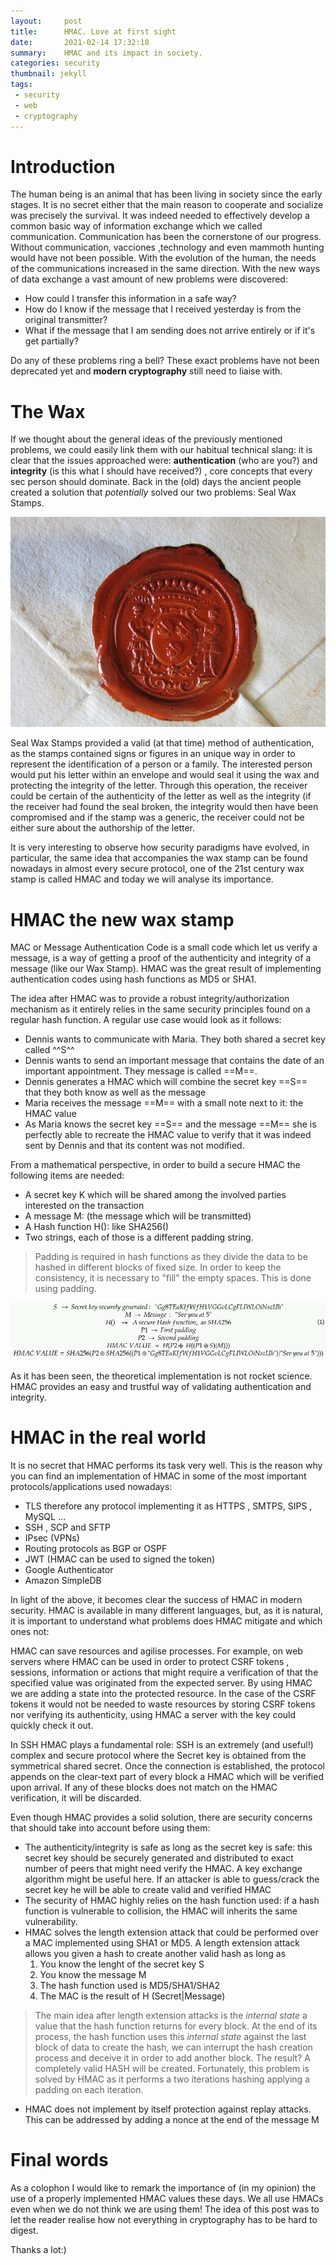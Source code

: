 ```yaml
---
layout:     post
title:      HMAC. Love at first sight
date:       2021-02-14 17:32:18
summary:    HMAC and its impact in society.
categories: security
thumbnail: jekyll
tags:
 - security
 - web
 - cryptography
---
```


# Introduction
The human being is an animal that has been living in society since the early stages. It is no secret either that the main reason to cooperate and socialize was precisely the survival. It was indeed needed to effectively develop a common basic way of information exchange which we called communication. Communication has been the cornerstone of our progress. Without communication, vacciones ,technology and even mammoth hunting would have not been possible. With the evolution of the human, the needs of the communications increased in the same direction. With the new ways of data exchange a vast amount of new problems were discovered:

- How could I transfer this information in a safe way?
- How do I know if the message that I received yesterday is from the original transmitter?
- What if the message that I am sending does not arrive entirely or if it's get partially?

Do any of these problems ring a bell? These exact problems have not been deprecated yet and **modern cryptography** still need to liaise with.


# The Wax
If we thought about the general ideas of the previously mentioned problems, we could easily link them with our habitual technical slang: it is clear that the issues approached were: **authentication** (who are you?) and **integrity** (is this what I should have received?) , core concepts that every sec person should dominate. 
Back in the (old) days the ancient people created a solution that *potentially* solved our two problems: Seal Wax Stamps.

![Wax stamp on an envelope](https://github.com/Stoo0rmq/Stoo0rmq.github.io/blob/master/images/hmac-love/wax-seal-letter_0.jpg?raw=true)

Seal Wax Stamps provided a valid (at that time) method of authentication, as the stamps contained signs or figures in an unique way in order to represent the identification of a person or a family. The interested person would put his letter within an envelope and would seal it using the wax and protecting the integrity of the letter. Through this operation, the receiver could be certain of the authenticity of the letter as well as the integrity (if the receiver had found the seal broken, the integrity would then have been compromised and if the stamp was a generic, the receiver could not be either sure about the authorship of the letter.

It is very interesting to observe how security paradigms have evolved, in particular, the same idea that accompanies the wax stamp can be found nowadays in almost every secure protocol, one of the 21st century wax stamp is called HMAC and today we will analyse its importance. 

# HMAC the new wax stamp

MAC or Message Authentication Code is a small code which let us verify a message, is a way of getting a proof of the authenticity and integrity of a message (like our Wax Stamp). HMAC was the great result of implementing authentication codes using hash functions as MD5 or SHA1.

The idea after HMAC was to provide a robust integrity/authorization mechanism as it entirely relies in the same security principles found on a regular hash function. A regular use case would look as it follows:
- Dennis wants to communicate with Maria. They both shared a secret key called ^^S^^
- Dennis wants to send an important message that contains the date of an important appointment. They message is called ==M==.
- Dennis generates a HMAC which will combine the secret key  ==S== that they both know as well as the message  
- Maria receives the message ==M== with a small note next to it: the HMAC value
- As Maria knows the secret key ==S== and the message ==M== she is perfectly able to recreate the HMAC value to verify that it was indeed sent by Dennis and that its content was not modified.


From a mathematical perspective, in order to build a secure HMAC the following items are needed:
- A secret key K which will be shared among the involved parties interested on the transaction
- A message M: (the message which will be transmitted)
- A Hash function H(): like SHA256()
- Two strings, each of those is a different padding string. 

> Padding is required in hash functions as they divide the data to be hashed in different blocks of fixed size. In order to keep the consistency, it is necessary to "fill" the empty spaces. This is done using padding.

![](https://raw.githubusercontent.com/Stoo0rmq/Stoo0rmq.github.io/master/images/hmac-love/hmac.png)

As it has been seen, the theoretical implementation is not rocket science. HMAC provides an easy and trustful way of validating authentication and integrity.

# HMAC in the real world

It is no secret that HMAC performs its task very well. This is the reason why you can find an implementation of HMAC in some of the most important protocols/applications used nowadays:
- TLS therefore any protocol implementing it as HTTPS , SMTPS, SIPS , MySQL ...
- SSH , SCP and SFTP
- IPsec (VPNs)
- Routing protocols as BGP or OSPF
- JWT (HMAC can be used to signed the token)
- Google Authenticator
- Amazon SimpleDB

In light of the above, it becomes clear the success of HMAC in modern security. HMAC is available in many different languages, but, as it is natural, it is important to understand what problems does HMAC mitigate and which ones not:

HMAC can save resources and agilise processes. For example, on web servers where HMAC can be used in order to protect CSRF tokens , sessions,  information or actions that might require a verification of that the specified value was originated from the expected server. By using HMAC we are adding a state into the protected resource. In the case of the CSRF tokens it would not be needed to waste resources by storing CSRF tokens nor verifying its authenticity, using HMAC a server with the key could quickly check it out. 

In SSH HMAC plays a fundamental role: SSH is an extremely (and useful!) complex and secure protocol where the Secret key is obtained from the symmetrical shared secret. Once the connection is established, the protocol appends on the clear-text part of every block a HMAC which will be verified upon arrival. If any of these blocks does not match on the HMAC verification, it will be discarded.

Even though HMAC provides a solid solution, there are security concerns that should take into account before using them:
- The authenticity/integrity is safe as long as the secret key is safe: this secret key should be securely generated and distributed to exact number of peers that might need verify the HMAC. A key exchange algorithm might be useful here. If an attacker is able to guess/crack the secret key he will be able to create valid and verified HMAC
- The security of HMAC highly relies on the hash function used: if a hash function is vulnerable to collision, the HMAC will inherits the same vulnerability.
- HMAC solves the length extension attack that could be performed over a MAC implemented using SHA1 or MD5. A length extension attack allows you given a hash to create another valid hash as long as
   1. You know the lenght of the secret key S
   2. You know the message M
   3. The hash function used is MD5/SHA1/SHA2
   4. The MAC is the result of   H (Secret|Message)

>The main idea after length extension attacks is the *internal state* a value that the hash function returns for every block. At the end of its process, the hash function uses this *internal state* against the last block of data to create the hash, we can interrupt the hash creation process and deceive it in order to add another block. The result? A completely valid HASH will be created. Fortunately, this problem is solved by HMAC as it performs a two iterations hashing applying a padding on each iteration.

- HMAC does not implement by itself protection against replay attacks. This can be addressed by adding a nonce at the end of the message M


# Final words
As a colophon I would like to remark the importance of (in my opinion) the use of a properly implemented HMAC values these days. We all use HMACs even when we do not think we are using them! The idea of this post was to let the reader realise how not everything in cryptography has to be hard to digest.

Thanks a lot:)


